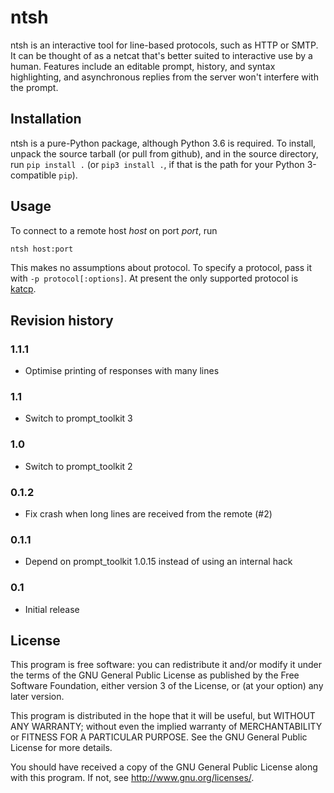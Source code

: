 # ntsh

ntsh is an interactive tool for line-based protocols, such as HTTP
or SMTP. It can be thought of as a netcat that's better suited to
interactive use by a human. Features include an editable prompt,
history, and syntax highlighting, and asynchronous replies from
the server won't interfere with the prompt.

## Installation

ntsh is a pure-Python package, although Python 3.6 is required. To install,
unpack the source tarball (or pull from github), and in the source directory,
run `pip install .` (or `pip3 install .`, if that is the path for your Python
3-compatible `pip`).

## Usage

To connect to a remote host *host* on port *port*, run
```sh
ntsh host:port
```
This makes no assumptions about protocol. To specify a protocol, pass it with
`-p protocol[:options]`. At present the only supported protocol is
[katcp](https://katcp-python.readthedocs.io/en/latest/).

## Revision history

### 1.1.1

- Optimise printing of responses with many lines

### 1.1

- Switch to prompt\_toolkit 3

### 1.0

- Switch to prompt\_toolkit 2

### 0.1.2

- Fix crash when long lines are received from the remote (#2)

### 0.1.1

- Depend on prompt\_toolkit 1.0.15 instead of using an internal hack

### 0.1

- Initial release

## License

This program is free software: you can redistribute it and/or modify
it under the terms of the GNU General Public License as published by
the Free Software Foundation, either version 3 of the License, or
(at your option) any later version.

This program is distributed in the hope that it will be useful,
but WITHOUT ANY WARRANTY; without even the implied warranty of
MERCHANTABILITY or FITNESS FOR A PARTICULAR PURPOSE.  See the
GNU General Public License for more details.

You should have received a copy of the GNU General Public License
along with this program.  If not, see <http://www.gnu.org/licenses/>.
